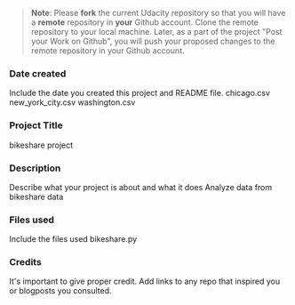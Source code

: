 >**Note**: Please **fork** the current Udacity repository so that you will have a **remote** repository in **your** Github account. Clone the remote repository to your local machine. Later, as a part of the project "Post your Work on Github", you will push your proposed changes to the remote repository in your Github account.

### Date created
Include the date you created this project and README file.
chicago.csv
new_york_city.csv
washington.csv

### Project Title
bikeshare project

### Description
Describe what your project is about and what it does
Analyze data from bikeshare data
### Files used
Include the files used
bikeshare.py

### Credits
It's important to give proper credit. Add links to any repo that inspired you or blogposts you consulted.

